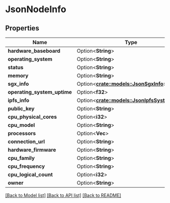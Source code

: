 # JsonNodeInfo

## Properties

Name | Type | Description | Notes
------------ | ------------- | ------------- | -------------
**hardware_baseboard** | Option<**String**> |  | [optional]
**operating_system** | Option<**String**> |  | [optional]
**status** | Option<**String**> |  | [optional]
**memory** | Option<**String**> |  | [optional]
**sgx_info** | Option<[**crate::models::JsonSgxInfo**](json_SGXInfo.md)> |  | [optional]
**operating_system_uptime** | Option<**f32**> |  | [optional]
**ipfs_info** | Option<[**crate::models::JsonIpfsSystemInfo**](json_IPFSSystemInfo.md)> |  | [optional]
**public_key** | Option<**String**> |  | [optional]
**cpu_physical_cores** | Option<**i32**> |  | [optional]
**cpu_model** | Option<**String**> |  | [optional]
**processors** | Option<**Vec<String>**> |  | [optional]
**connection_url** | Option<**String**> |  | [optional]
**hardware_firmware** | Option<**String**> |  | [optional]
**cpu_family** | Option<**String**> |  | [optional]
**cpu_frequency** | Option<**String**> |  | [optional]
**cpu_logical_count** | Option<**i32**> |  | [optional]
**owner** | Option<**String**> |  | [optional]

[[Back to Model list]](../README.md#documentation-for-models) [[Back to API list]](../README.md#documentation-for-api-endpoints) [[Back to README]](../README.md)


